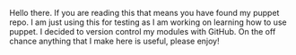Hello there. If you are reading this that means you have found my puppet repo. I am just using this for testing as I am working on learning how to use puppet. I decided to version control my modules with GitHub. On the off chance anything that I make here is useful, please enjoy!
